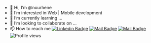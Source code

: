 - 👋 Hi, I’m @nourhene
- 👀 I’m interested in Web | Mobile development
- 🌱 I’m currently learning ...
- 💞️ I’m looking to collaborate on ...
- 📫 How to reach me [![Linkedin Badge](https://img.shields.io/badge/-NourhèneOueslati-0e76a8?style=flat&labelColor=0e76a8&logo=linkedin&logoColor=white)](https://www.linkedin.com/in/nourhène-oueslati-73b27a15b/) [![Mail Badge](https://img.shields.io/badge/-@Nourhène-e84393?style=flat&labelColor=e84393&logo=instagram&logoColor=white)](https://www.instagram.com/nourhene.oueslati/?hl=fr) [![Mail Badge](https://img.shields.io/badge/-NourhèneOueslati-c0392b?style=flat&labelColor=c0392b&logo=gmail&logoColor=white)](mailto:oueslatinnourhene@gmail.com) ![Profile views](https://gpvc.arturio.dev/mohamedaliznidi) 

<!---
nurhene/nurhene is a ✨ special ✨ repository because its `README.md` (this file) appears on your GitHub profile.
You can click the Preview link to take a look at your changes.
--->

